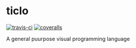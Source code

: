 # ticlo
<a href='https://travis-ci.org/ticlo/ticlo'><img src="https://travis-ci.org/ticlo/ticlo.svg?branch=master" title="travis-ci"></a>
<a href='https://coveralls.io/github/ticlo/ticlo'><img src='https://coveralls.io/repos/github/ticlo/ticlo/badge.svg?branch=master&service=github' title="coveralls"/></a>

A general puurpose visual programming language
